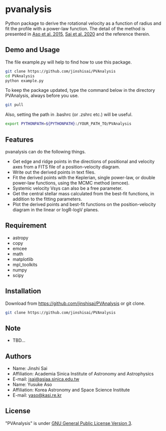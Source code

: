 # pvanalysis
Python package to derive the rotational velocity as a function of radius and fit the profile with a power-law function. The detail of the method is presented in [Aso et al. 2015](https://ui.adsabs.harvard.edu/abs/2015ApJ...812...27A/abstract), [Sai et al. 2020](https://ui.adsabs.harvard.edu/abs/2020ApJ...893...51S/abstract) and the reference therein.


## Demo and Usage
 
The file example.py will help to find how to use this package.
```bash
git clone https://github.com/jinshisai/PVAnalysis
cd PVAnalysis
python example.py
```
To keep the package updated, type the command below in the directory PVAnalysis, always before you use.
```bash
git pull
```
Also, setting the path in .bashrc (or .zshrc etc.) will be useful.
```bash
export PYTHONPATH=${PYTHONPATH}:/YOUR_PATH_TO/PVAnalysis
```
 
## Features
 
pvanalysis can do the following things.
* Get edge and ridge points in the directions of positional and velocity axes from a FITS file of a position-velocity diagram.
* Write out the derived points in text files.
* Fit the derived points with the Keplerian, single power-law, or double power-law functions, using the MCMC method (emcee).
* Systemic velocity Vsys can also be a free parameter.
* Get the central stellar mass calculated from the best-fit functions, in addition to the fitting parameters.
* Plot the derived points and best-fit functions on the position-velocity diagram in the linear or logR-logV planes.

 
## Requirement

* astropy
* copy
* emcee
* math
* matplotlib
* mpl_toolkits
* numpy
* scipy

 
## Installation
 
Download from https://github.com/jinshisai/PVAnalysis or git clone.
```bash 
git clone https://github.com/jinshisai/PVAnalysis
```
 
## Note

* TBD...

 
## Authors

* Name: Jinshi Sai
* Affiliation: Academia Sinica Institute of Astronomy and Astrophysics
* E-mail: jsai@asiaa.sinica.edu.tw
* Name: Yusuke Aso
* Affiliation: Korea Astronomy and Space Science Institute
* E-mail: yaso@kasi.re.kr
 
## License
 
"PVAnalysis" is under [GNU General Public License Version 3](https://www.gnu.org/licenses/gpl-3.0.html).
